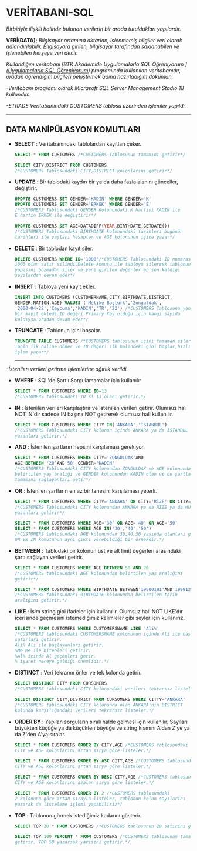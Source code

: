 # VERİTABANI-SQL

*Birbiriyle ilişkili halinde bulunan verilerin bir arada tutuldukları yapılardır.*

**VERİ(DATA);** *Bilgisayar ortamına aktarlan, işlenmemiş bilgiler veri olarak adlandırılabilir. Bilgisayara girilen, bilgisayar tarafından saklanabilen ve işlenebilen herşeye veri denir.*

*Kullandığım veritabanı [BTK Akademide Uygulamalarla SQL Öğreniyorum ]([Uygulamalarla SQL Öğreniyorum](https://www.btkakademi.gov.tr/portal/course/uygulamalarla-sql-oegreniyorum-8249)) programında kullanılan veritabanıdır, oradan öğrendiğim bilgileri pekiştirmek adına hazırladığım döküman.*

*-Veritabanı programı olarak Micrasoft SQL Server Management Stadio 18 kullandım.*

*-ETRADE Veritabanındaki CUSTOMERS tablosu üzerinden işlemler yapıldı.*

---

## DATA MANİPÜLASYON KOMUTLARI

- **SELECT** : Veritabanındaki tablolardan kayıtları çeker.
  
  ```sql
  SELECT * FROM CUSTOMERS /*CUSTOMERS Tablosunun tamamını getirir*/
  ```
  
  ```sql
  SELECT CITY,DISTRICT FROM CUSTOMERS 
  /*CUSTOMERS Tablosundaki CITY,DISTRICT kolonlarını getirir*/
  ```

- **UPDATE** : Bir tablodaki kaydın bir ya da daha fazla alanını günceller, değiştirir.
  
  ```sql
  UPDATE CUSTOMERS SET GENDER='KADIN' WHERE GENDER='K'
  UPDATE CUSTOMERS SET GENDER='ERKEK' WHERE GENDER='E'
  /*CUSTOMERS Tablosundaki GENDER Kolonundaki K harfini KADIN ile 
  E harfin ERKEK ile değiştirir*/
  ```
  
  ```sql
  UPDATE CUSTOMERS SET AGE=DATADIFF(YEAR,BIRTHDATE,GETDATE()) 
  /*CUSTOMERS Tablosundaki BIRTHDATE kolonundaki tarihleri bugünün 
  tarihleri ile yaşları hesaplar ve AGE kolonunun içine yazar*/
  ```

- **DELETE** : Bir tablodan kayıt siler.
  
  ```sql
  DELETE CUSTOMERS WHERE ID='1000'/*CUSTOMERS Tablosundaki ID numarası
  1000 olan satır silindi.Delete komutu ile tabloyu silersek tablonun 
  yapısını bozmadan siler ve yeni girilen değerler en son kaldığı 
  sayılardan devam eder*/
  ```

- **INSERT** : Tabloya yeni kayıt ekler.
  
  ```sql
  INSERT INTO CUSTOMERS (CUSTOMERNAME,CITY,BIRTHDATE,DISTRICT,
  GENDER,NATION,AGE) VALUES ('Melike Baştürk','Zonguldak',
  '2000-04-22','Çaycuma','KADIN','TR','22') /*CUSTOMERS Tablosuna yeni 
  bir kayıt ekledi.ID değeri Primary Key olduğu için hangi sayıda 
  kaldıysa oradan devam eder*/
  ```

- **TRUNCATE** : Tablonun içini boşaltır.
  
  ```sql
  TRUNCATE TABLE CUSTOMERS /*CUSTOMERS tablosunun içini tamamen siler.
  Tablo ilk haline döner ve ID değeri ilk halindeki gibi başlar,hızlı
  işlem yapar*/
  ```
  ---
*-İstenilen verileri getirme işlemlerine ağırlık verildi.*
- **WHERE** : SQL'de Şartlı Sorgulamamalar için kullanılır
  
  ```sql
  SELECT * FROM CUSTOMERS WHERE ID=13
  /*CUSTOMERS tablosundaki ID'si 13 olanı getirir.*/
  ```
  
- **IN** : İstenilen verileri karşılaştırır ve istenilen verileri getirir. Olumsuz hali NOT IN'dir sadece IN başına NOT getirerek olumsuz hali kullanılır.
  
  ```sql
  SELECT * FROM CUSTOMERS WHERE CITY IN('ANKARA','İSTANBUL')
  /*CUSTOMERS Tablosundaki CITY kolonun içinde ANKARA ya da İSTANBUL 
  yazanları getirir.*/
  ```
  
- **AND** : İstenilen şartların hepsini karşılaması gerekiyor.
  
  ```sql
  SELECT * FROM CUSTOMERS WHERE CITY='ZONGULDAK'AND 
  AGE BETWEEN '20'AND'50' GENDER='KADIN'
  /*CUSTOMERS Tablosundaki CITY kolonundan ZONGULDAK ve AGE kolonundan 
  belirtilen yaş aralığı ve GENDER kolonundan KADIN olan ve bu şartların 
  tamamını sağlayanları getir*/
  ```
  
- **OR** : İstenilen şartların en az bir tanesini karşılaması yeterli.
  
  ```sql
  SELECT * FROM CUSTOMERS WHERE CITY='ANKARA' OR CITY='RİZE' OR CITY='MUŞ'
  /*CUSTOMERS Tablosundaki CITY kolonundan ANKARA ya da RİZE ya da MUŞ 
  yazanları getirir*/
  ```
  
  ```sql
  SELECT * FROM CUSTOMERS WHERE AGE='30' OR AGE='40' OR AGE='50'
  SELECT * FROM CUSTOMERS WHERE AGE IN('30','40','50')
  /*CUSTOMERS tablosundaki AGE kolonundan 30,40,50 yaşında olanları getirir.
  OR VE IN komutunun aynı çıktı verebildiği bir örnekdir.*/
  ```
  

- **BETWEEN** : Tablodaki bir kolonun üst ve alt limit değerleri arasındaki şartı sağlayan verileri getirir.
  
  ```sql
  SELECT * FROM CUSTOMERS WHERE AGE BETWEEN 50 AND 20
  /*CUSTOMERS tablosundaki AGE kolonundan belirtilen yaş aralığını 
  getirir*/
  ```
  
  ```sql
  SELECT * FROM CUSTOMERS WHERE BIRTHDATE BETWEEN'19900101'AND'19991231'
  /*CUSTOMERS tablosundaki BIRTHDATE kolonundan belirtilen tarih 
  aralığını getirir.*/
  ```
  

- **LIKE** : İsim string gibi ifadeler için kullanılır. Olumsuz hali NOT LIKE'dır içerisinde geçmesini istemediğimiz kelimleler gibi şeyler için kullanırız.
  
  ```sql
  SELECT * FROM CUSTOMERS WHERE CUSTOMERSNAME LIKE 'Ali%'
  /*CUSTOMERS tablosundaki CUSTOMERSNAME kolonunun içinde Ali ile başlayan
  satırları getirir.
  Ali% Ali ile başlayanları getirir.
  %Me Me ile bitenleri getirir.
  %Al% içinde Al geçenleri getir. 
  % işaret nereye geldiği önemlidir.*/
  ```
  
- **DISTINCT** : Veri tekrarını önler ve tek kolonda getirir.
  
  ```sql
  SELECT DISTINCT CITY FROM CURSOMERS
  /*CUSTOMERS tablosundaki CITY kolonundaki verileri tekrarsız listeler*/ 
  ```
  
  ```sql
  SELECT DISTINCT CITY,DISTRICT FROM CURSOMERS WHERE CITTY='ANKARA'
  /*CUSTOMERS tablosundaki CITY kolonunda olan ANKARA'nın DISTRICT 
  kolunda karşılığındaki verileri tekrarsız listeler.*/
  ```
  

- **ORDER BY** : Yapılan sorguların sıralı halde gelmesi için kullanılır. Sayıları büyükten küçüğe ya da küçükten büyüğe ve string kısmını A'dan Z'ye ya da Z'den A'ya sıralar.
  
  ```sql
  SELECT * FROM CUSTOMERS ORDER BY CITY,AGE /*CUSTOMERS tablosundaki 
  CITY ve AGE kolonlarını artan sırya göre listeler.*/
  ```
  
  ```sql
  SELECT * FROM CUSTOMERS ORDER BY ASC CITY,AGE /*CUSTOMERS tablosundaki 
  CITY ve AGE kolonlarını artan sırya göre listeler.*/
  ```
  
  ```sql
  SELECT * FROM CUSTOMERS ORDER BY DESC CITY,AGE /*CUSTOMERS tablosundaki 
  CITY ve AGE kolonlarını azalan sırya göre listeler.*/
  ```
  
  ```sql
  SELECT * FROM CUSTOMERS ORDER BY 2 /*CUSTOMERS tablosundaki 
  2 kolonuna göre artan sırayla listeler, tablonun kolon sayılarını 
  yazarak da listeleme işlemi yapabiliriz*/
  ```
  
- **TOP** : Tablonun görmek istediğimiz kadarını gösterir.
  
  ```sql
  SELECT TOP 20 * FROM CUSTOMERS /*CUSTOMERS tablosunun 20 satırını getirir.*/
  ```
  
  ```sql
  SELECT TOP 100 PERCENT * FROM CUSTOMERS /*CUSTOMERS tablosunun tamamını
  getirir. TOP 50 yazarsak yarısını getirir.*/
  ```
